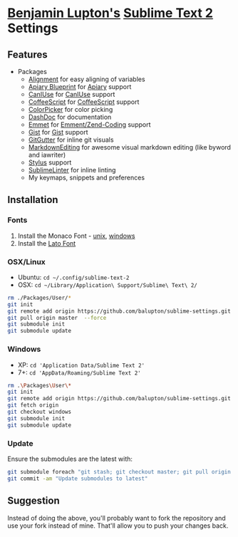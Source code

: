# [Benjamin Lupton's](http://balupton.com) [Sublime Text 2](http://www.sublimetext.com/2) Settings

## Features

- Packages
	- [Alignment](https://github.com/wbond/sublime_alignment) for easy aligning of variables
	- [Apiary Blueprint](https://github.com/lkraider/sublimetext2-apiary-blueprint) for [Apiary](http://apiary.io/) support
	- [CanIUse](https://github.com/Azd325/sublime-text-caniuse) for [CanIUse](http://caniuse.com/) support
	- [CoffeeScript](https://github.com/jashkenas/coffee-script-tmbundle) for [CoffeeScript](http://coffeescript.org/) support
	- [ColorPicker](https://github.com/weslly/ColorPicker) for color picking
	- [DashDoc](https://github.com/Kapeli/DashDoc) for documentation
	- [Emmet](https://github.com/sergeche/emmet-sublime) for [Emment/Zend-Coding](http://emmet.io) support
	- [Gist](https://github.com/condemil/Gist) for [Gist](https://gist.github.com/) support
	- [GitGutter](https://github.com/jisaacks/GitGutter#readme) for inline git visuals
	- [MarkdownEditing](https://github.com/balupton/MarkdownEditing) for awesome visual markdown editing (like byword and iawriter)
	- [Stylus](http://learnboost.github.com/stylus/) support
	- [SublimeLinter](https://github.com/SublimeLinter/SublimeLinter) for inline linting
	- My keymaps, snippets and preferences


## Installation

### Fonts

1. Install the Monaco Font - [unix](https://github.com/cstrap/monaco-font), [windows](https://github.com/cstrap/monaco-font)
1. Install the [Lato Font](http://www.google.com/webfonts#UsePlace:use/Collection:Lato:100,300,400,700,900,100italic,300italic,400italic,700italic,900italic)

### OSX/Linux

- Ubuntu: `cd ~/.config/sublime-text-2`
- OSX: `cd ~/Library/Application\ Support/Sublime\ Text\ 2/`

``` bash
rm ./Packages/User/*
git init
git remote add origin https://github.com/balupton/sublime-settings.git
git pull origin master  --force
git submodule init
git submodule update
```

### Windows

- XP: `cd 'Application Data/Sublime Text 2'`
- 7+: `cd 'AppData/Roaming/Sublime Text 2'`

``` bash
rm .\Packages\User\*
git init
git remote add origin https://github.com/balupton/sublime-settings.git
git fetch origin
git checkout windows
git submodule init
git submodule update
```

### Update

Ensure the submodules are the latest with:

``` bash
git submodule foreach "git stash; git checkout master; git pull origin master; git stash apply; echo '\n'"
git commit -am "Update submodules to latest"
```


## Suggestion

Instead of doing the above, you'll probably want to fork the repository and use your fork instead of mine. That'll allow you to push your changes back.
